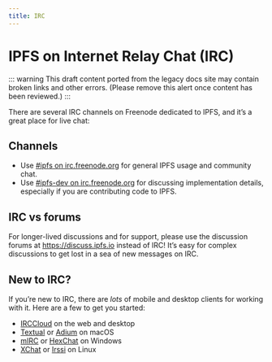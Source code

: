 ```yaml
---
title: IRC
---
```


# IPFS on Internet Relay Chat (IRC)

::: warning
This draft content ported from the legacy docs site may contain broken links and other errors. (Please remove this alert once content has been reviewed.)
:::

There are several IRC channels on Freenode dedicated to IPFS, and it’s a great place for live chat:

## Channels

- Use [#ipfs on irc.freenode.org](irc://irc.freenode.org/%23ipfs) for general IPFS usage and community chat.
- Use [#ipfs-dev on irc.freenode.org](irc://irc.freenode.org/%23ipfs-dev) for discussing implementation details, especially if you are contributing code to IPFS.

## IRC vs forums

For longer-lived discussions and for support, please use the discussion forums at https://discuss.ipfs.io instead of IRC! It’s easy for complex discussions to get lost in a sea of new messages on IRC.

## New to IRC?

If you’re new to IRC, there are _lots_ of mobile and desktop clients for working with it. Here are a few to get you started:

- [IRCCloud][irccloud] on the web and desktop
- [Textual][textual] or [Adium][adium] on macOS
- [mIRC][mirc] or [HexChat][hexchat] on Windows
- [XChat][xchat] or [Irssi][irssi] on Linux

[adium]: https://adium.im
[hexchat]: https://hexchat.github.io
[irccloud]: https://irccloud.com
[irssi]: https://irssi.org
[mirc]: http://standaloneinstaller.com/download-mirc
[textual]: https://www.codeux.com/textual/
[xchat]: http://xchat.org
